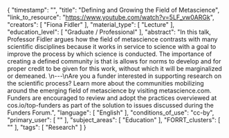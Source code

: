 {
    "timestamp": "",
    "title": "Defining and Growing the Field of Metascience",
    "link_to_resource": "https://www.youtube.com/watch?v=5LF_vw0ARGk",
    "creators": [
        "Fiona Fidler"
    ],
    "material_type": [
        "Lecture"
    ],
    "education_level": [
        "Graduate / Professional"
    ],
    "abstract": "In this talk, Professor Fidler argues how the field of metascience contrasts with many scientific disciplines because it works in service to science with a goal to improve the process by which science is conducted. The importance of creating a defined community is that is allows for norms to develop and for proper credit to be given for this work, without which it will be marginalized or demeaned. \n---\nAre you a funder interested in supporting research on the scientific process? Learn more about the communities mobilizing around the emerging field of metascience by visiting metascience.com. Funders are encouraged to review and adopt the practices overviewed at cos.io/top-funders as part of the solution to issues discussed during the Funders Forum.",
    "language": [
        "English"
    ],
    "conditions_of_use": "cc-by",
    "primary_user": [
        ""
    ],
    "subject_areas": [
        "Education"
    ],
    "FORRT_clusters": [
        ""
    ],
    "tags": [
        "Research"
    ]
}